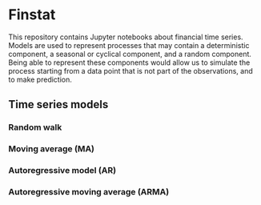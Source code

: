 Finstat
=======
This repository contains Jupyter notebooks about financial time series.
Models are used to represent processes that may contain a deterministic component, a seasonal or cyclical component, and a random component. Being able to represent these components would allow us to simulate the process starting from a data point that is not part of the observations, and to make prediction.

## Time series models

### Random walk

### Moving average (MA)

### Autoregressive model (AR)

### Autoregressive moving average (ARMA)
